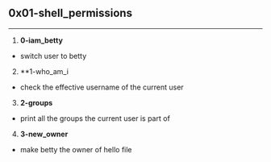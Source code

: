 ## 0x01-shell_permissions
---
1. **0-iam_betty**
- switch user to betty

2. **1-who_am_i
- check the effective username of the current user

3. **2-groups**
- print all the groups the current user is part of

4. **3-new_owner**
- make betty the owner of hello file

